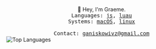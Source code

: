 <div align="center">
  👋 Hey, I'm Graeme.
  <samp>
    <br>
    Languages:
    <a href="https://developer.mozilla.org/en-US/docs/Web/JavaScript">js</a>,
    <a href="https://luau.org/">luau</a>
    <br>
    Systems:
    <a href="https://www.apple.com/ca/macos/">macOS</a>,
    <a href="https://www.debian.org/">linux</a>
    <br>
    <br>
    Contact:
    <a href="mailto:hello@sxip.dev">ganiskowivz@gmail.com</a><br>
  </samp>
</div>

<img src="https://github-readme-stats.vercel.app/api/top-langs/?username=ganiskowicz&layout=compact&theme=dark&bg_color=0A0A0A" alt="Top Languages"/>

